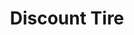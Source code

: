 ---
title: "Discount Tire"
url: /corpus-christi/discount-tire-south-padre-island-drive/
shop: tyres
---